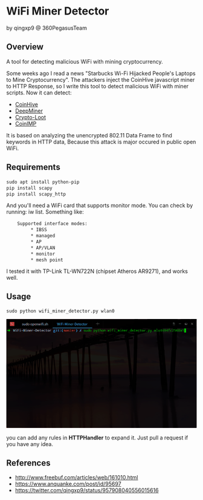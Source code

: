 # WiFi Miner Detector
by qingxp9 @ 360PegasusTeam

## Overview
A tool for detecting malicious WiFi with mining cryptocurrency.

Some weeks ago I read a news "Starbucks Wi-Fi Hijacked People's Laptops to Mine Cryptocurrency". The attackers inject the CoinHive javascript miner to HTTP Response, so I write this tool to detect malicious WiFi with miner scripts. Now it can detect:

- [CoinHive](https://coinhive.com/)
- [DeepMiner](https://github.com/deepwn/deepMiner)
- [Crypto-Loot](https://crypto-loot.com/)
- [CoinIMP](https://www.coinimp.com/)

It is based on analyzing the unencrypted 802.11 Data Frame to find keywords in HTTP data, Because this attack is major occured in public open WiFi.

## Requirements
```
sudo apt install python-pip
pip install scapy
pip install scapy_http
```

And you'll need a WiFi card that supports monitor mode. You can check by running: iw list. Something like:

```
	Supported interface modes:
		 * IBSS
		 * managed
		 * AP
		 * AP/VLAN
		 * monitor
		 * mesh point
```

I tested it with TP-Link TL-WN722N (chipset Atheros AR9271), and works well.

## Usage
```
sudo python wifi_miner_detector.py wlan0
```

![demo](https://github.com/360PegasusTeam/WiFi-Miner-Detector/blob/master/demo.gif)

you can add any rules in **HTTPHandler** to expand it. Just pull a request if you have any idea. 

## References

- http://www.freebuf.com/articles/web/161010.html
- https://www.anquanke.com/post/id/95697
- https://twitter.com/qingxp9/status/957908040556015616
